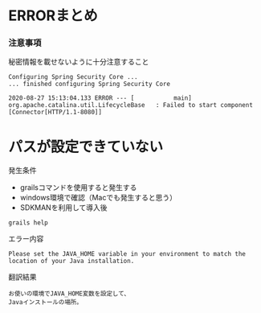 # ERRORまとめ


### 注意事項
秘密情報を載せないように十分注意すること

```
Configuring Spring Security Core ...
... finished configuring Spring Security Core

2020-08-27 15:13:04.133 ERROR --- [           main] org.apache.catalina.util.LifecycleBase   : Failed to start component [Connector[HTTP/1.1-8080]]
```
# パスが設定できていない
発生条件
* grailsコマンドを使用すると発生する
* windows環境で確認（Macでも発生すると思う）
* SDKMANを利用して導入後
```
grails help
```
エラー内容
```
Please set the JAVA_HOME variable in your environment to match the
location of your Java installation.
```
翻訳結果
```
お使いの環境でJAVA_HOME変数を設定して、
Javaインストールの場所。
```
